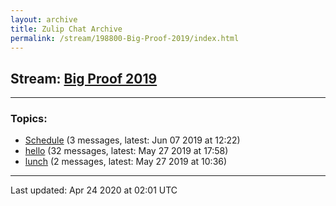 ```yaml
---
layout: archive
title: Zulip Chat Archive
permalink: /stream/198800-Big-Proof-2019/index.html
---
```


## Stream: [Big Proof 2019](http://robertylewis.com/website_test/stream/198800-Big-Proof-2019/index.html)
---

### Topics:

* [Schedule](topic/Schedule.html) (3 messages, latest: Jun 07 2019 at 12:22)
* [hello](topic/hello.html) (32 messages, latest: May 27 2019 at 17:58)
* [lunch](topic/lunch.html) (2 messages, latest: May 27 2019 at 10:36)

<hr><p>Last updated: Apr 24 2020 at 02:01 UTC</p>